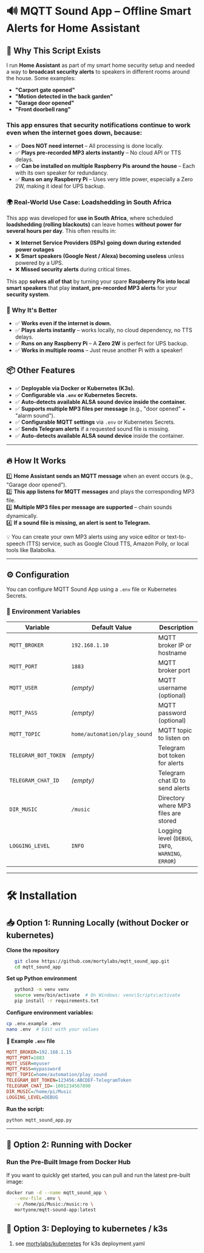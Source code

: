 # 🔊 MQTT Sound App – Offline Smart Alerts for Home Assistant  

## 🎯 Why This Script Exists
I run **Home Assistant** as part of my smart home security setup and needed a way to **broadcast security alerts** to speakers in different rooms around the house. Some examples:
- **"Carport gate opened"**
- **"Motion detected in the back garden"**
- **"Garage door opened"**
- **"Front doorbell rang"**

### This app ensures that **security notifications continue to work even when the internet goes down**, because:
- ✅ **Does NOT need internet** – All processing is done locally.
- ✅ **Plays pre-recorded MP3 alerts instantly** – No cloud API or TTS delays.
- ✅ **Can be installed on multiple Raspberry Pis around the house** – Each with its own speaker for redundancy.
- ✅ **Runs on any Raspberry Pi** – Uses very little power, especially a Zero 2W, making it ideal for UPS backup.

### **🌍 Real-World Use Case: Loadshedding in South Africa**
This app was developed for **use in South Africa**, where scheduled **loadshedding (rolling blackouts)** can leave homes **without power for several hours per day**. This often results in:
- ❌ **Internet Service Providers (ISPs) going down during extended power outages**  
- ❌ **Smart speakers (Google Nest / Alexa) becoming useless** unless powered by a UPS.
- ❌ **Missed security alerts** during critical times.


This app **solves all of that** by turning your spare **Raspberry Pis into local smart speakers** that play **instant, pre-recorded MP3 alerts** for your **security system**.  

### **🚀 Why It's Better**  
- ✅ **Works even if the internet is down.**  
- ✅ **Plays alerts instantly** – works locally, no cloud dependency, no TTS delays.  
- ✅ **Runs on any Raspberry Pi** – A **Zero 2W** is perfect for UPS backup.
- ✅ **Works in multiple rooms** – Just reuse another Pi with a speaker!  

## 📦 **Other Features**  
- ✅ **Deployable via Docker or Kubernetes (K3s).**  
- ✅ **Configurable via `.env` or Kubernetes Secrets.**  
- ✅ **Auto-detects available ALSA sound device inside the container.**  
- ✅ **Supports multiple MP3 files per message** (e.g., "door opened" + "alarm sound").
- ✅ **Configurable MQTT settings** via `.env` or Kubernetes Secrets.
- ✅ **Sends Telegram alerts** if a requested sound file is missing.
- ✅ **Auto-detects available ALSA sound device** inside the container.


---

## 🔥 **How It Works**  
1️⃣ **Home Assistant sends an MQTT message** when an event occurs (e.g., "Garage door opened").  
2️⃣ **This app listens for MQTT messages** and plays the corresponding MP3 file.  
3️⃣ **Multiple MP3 files per message are supported** – chain sounds dynamically.  
4️⃣ **If a sound file is missing, an alert is sent to Telegram.**  

💡 You can create your own MP3 alerts using any voice editor or text-to-speech (TTS) service, such as Google Cloud TTS, Amazon Polly, or local tools like Balabolka.

---


## ⚙️ **Configuration**  
You can configure MQTT Sound App using a `.env` file or Kubernetes Secrets.

### **📌 Environment Variables**  
| Variable              | Default Value                         | Description |
|-----------------------|-------------------------------------|-------------|
| `MQTT_BROKER`        | `192.168.1.10`                      | MQTT broker IP or hostname |
| `MQTT_PORT`          | `1883`                               | MQTT broker port |
| `MQTT_USER`          | *(empty)*                            | MQTT username (optional) |
| `MQTT_PASS`          | *(empty)*                            | MQTT password (optional) |
| `MQTT_TOPIC`         | `home/automation/play_sound`        | MQTT topic to listen on |
| `TELEGRAM_BOT_TOKEN` | *(empty)*                            | Telegram bot token for alerts |
| `TELEGRAM_CHAT_ID`   | *(empty)*                            | Telegram chat ID to send alerts |
| `DIR_MUSIC`          | `/music`                             | Directory where MP3 files are stored |
| `LOGGING_LEVEL`      | `INFO`                               | Logging level (`DEBUG`, `INFO`, `WARNING`, `ERROR`) |

---

# 🛠 **Installation**  

## **📥 Option 1: Running Locally (without Docker or kubernetes)**  
**Clone the repository**  
   ```bash
      git clone https://github.com/mortylabs/mqtt_sound_app.git
      cd mqtt_sound_app
   ```

**Set up Python environment**
   ```bash
      python3 -m venv venv
      source venv/bin/activate  # On Windows: venv\Scripts\activate
      pip install -r requirements.txt
   ```

**Configure environment variables:**
   ```bash
   cp .env.example .env
   nano .env  # Edit with your values
   ```

**📌 Example `.env` file**
```ini
MQTT_BROKER=192.168.1.15
MQTT_PORT=1883
MQTT_USER=myuser
MQTT_PASS=mypassword
MQTT_TOPIC=home/automation/play_sound
TELEGRAM_BOT_TOKEN=123456:ABCDEF-TelegramToken
TELEGRAM_CHAT_ID=-1001234567890
DIR_MUSIC=/home/pi/Music
LOGGING_LEVEL=DEBUG
```

**Run the script:**
   ```bash
   python mqtt_sound_app.py
```
---
## **🐳 Option 2: Running with Docker**  

### **Run the Pre-Built Image from Docker Hub**  
If you want to quickly get started, you can pull and run the latest pre-built image:  
```bash
docker run -d --name mqtt_sound_app \
   --env-file .env \
   -v /home/pi/Music:/music:ro \
   mortyone/mqtt-sound-app:latest
```

## 🚀 **Option 3: Deploying to kubernetes / k3s**

1. see [mortylabs/kubernetes](https://github.com/mortylabs/kubernetes) for k3s deployment.yaml
